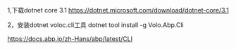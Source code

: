 1,下载dotnet core 3.1 
https://dotnet.microsoft.com/download/dotnet-core/3.1

2，安装dotnet voloc.cli工具
dotnet tool install -g Volo.Abp.Cli

https://docs.abp.io/zh-Hans/abp/latest/CLI


